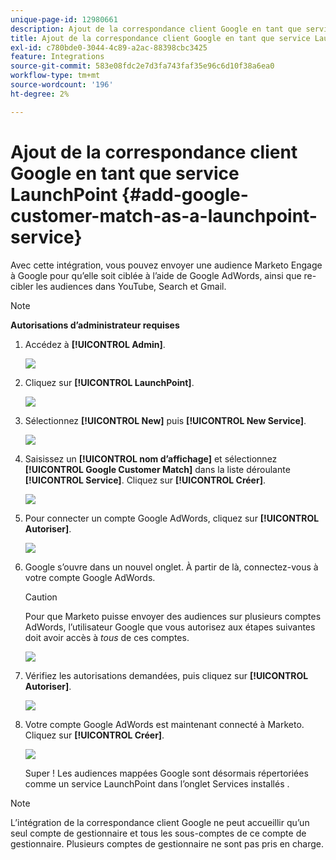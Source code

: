 ```yaml
---
unique-page-id: 12980661
description: Ajout de la correspondance client Google en tant que service LaunchPoint - Documents Marketo - Documentation du produit
title: Ajout de la correspondance client Google en tant que service LaunchPoint
exl-id: c780bde0-3044-4c89-a2ac-88398cbc3425
feature: Integrations
source-git-commit: 583e08fdc2e7d3fa743faf35e96c6d10f38a6ea0
workflow-type: tm+mt
source-wordcount: '196'
ht-degree: 2%

---
```


# Ajout de la correspondance client Google en tant que service LaunchPoint {#add-google-customer-match-as-a-launchpoint-service}

Avec cette intégration, vous pouvez envoyer une audience Marketo Engage à Google pour qu’elle soit ciblée à l’aide de Google AdWords, ainsi que re-cibler les audiences dans YouTube, Search et Gmail.

>[!NOTE]
>
>**Autorisations d’administrateur requises**

1. Accédez à **[!UICONTROL Admin]**.

   ![](assets/admin.png)

1. Cliquez sur **[!UICONTROL LaunchPoint]**.

   ![](assets/image2014-12-5-14-3a35-3a27.png)

1. Sélectionnez **[!UICONTROL New]** puis **[!UICONTROL New Service]**.

   ![](assets/image2014-12-5-14-3a37-3a33.png)

1. Saisissez un **[!UICONTROL nom d’affichage]** et sélectionnez **[!UICONTROL Google Customer Match]** dans la liste déroulante **[!UICONTROL Service]**. Cliquez sur **[!UICONTROL Créer]**.

   ![](assets/chooseservice.png)

1. Pour connecter un compte Google AdWords, cliquez sur **[!UICONTROL Autoriser]**.

   ![](assets/authorizeaccount-1.png)

1. Google s’ouvre dans un nouvel onglet. À partir de là, connectez-vous à votre compte Google AdWords.

   >[!CAUTION]
   >
   >Pour que Marketo puisse envoyer des audiences sur plusieurs comptes AdWords, l’utilisateur Google que vous autorisez aux étapes suivantes doit avoir accès à _tous_ de ces comptes.

   ![](assets/chooseaccount.png)

1. Vérifiez les autorisations demandées, puis cliquez sur **[!UICONTROL Autoriser]**.

   ![](assets/reviewpermissions.png)

1. Votre compte Google AdWords est maintenant connecté à Marketo. Cliquez sur **[!UICONTROL Créer]**.

   ![](assets/authorizesuccess.png)

   Super ! Les audiences mappées Google sont désormais répertoriées comme un service LaunchPoint dans l’onglet Services installés .

>[!NOTE]
>
>L’intégration de la correspondance client Google ne peut accueillir qu’un seul compte de gestionnaire et tous les sous-comptes de ce compte de gestionnaire. Plusieurs comptes de gestionnaire ne sont pas pris en charge.
